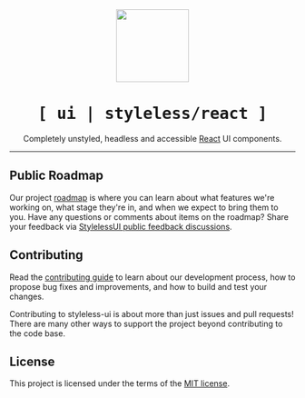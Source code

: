 <div align="center">
  <img src="https://avatars.githubusercontent.com/u/109390460?s=200&v=4" height="128">
  <h1 align="center"><samp>[ ui | styleless/react ]</samp></h1>
</div>

<div align="center">

Completely unstyled, headless and accessible [React](https://reactjs.org/) UI components.

</div>

<hr />

## Public Roadmap

Our project [roadmap](https://github.com/orgs/styleless-ui/projects/1/views/1?visibleFields=%5B%22Title%22%2C%22Assignees%22%2C%22Status%22%2C%22Labels%22%2C%22Repository%22%2C%22Milestone%22%5D) is where you can learn about what features we're working on, what stage they're in, and when we expect to bring them to you. Have any questions or comments about items on the roadmap? Share your feedback via [StylelessUI public feedback discussions](https://github.com/styleless-ui/react-styleless-ui/discussions/categories/feedback).

## Contributing

Read the [contributing guide](https://github.com/styleless-ui/react-styleless-ui/blob/next/CONTRIBUTING.md) to learn about our development process, how to propose bug fixes and improvements, and how to build and test your changes.

Contributing to styleless-ui is about more than just issues and pull requests! There are many other ways to support the project beyond contributing to the code base.


## License

This project is licensed under the terms of the [MIT license](https://github.com/styleless-ui/react-styleless-ui/blob/next/LICENSE).
